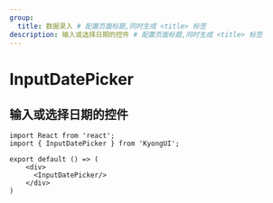 ```yaml
---
group:
  title: 数据录入 # 配置页面标题,同时生成 <title> 标签
description: 输入或选择日期的控件 # 配置页面标题,同时生成 <title> 标签
---
```

# InputDatePicker
## 输入或选择日期的控件
```tsx
import React from 'react';
import { InputDatePicker } from 'KyongUI';

export default () => (
    <div>
      <InputDatePicker/>
    </div>
)
```

<API></API>
